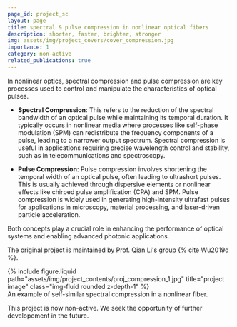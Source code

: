 ```yaml
---
page_id: project_sc
layout: page
title: spectral & pulse compression in nonlinear optical fibers
description: shorter, faster, brighter, stronger
img: assets/img/project_covers/cover_compression.jpg
importance: 1
category: non-active
related_publications: true
---
```


In nonlinear optics, spectral compression and pulse compression are key processes used to control and manipulate the characteristics of optical pulses.

- **Spectral Compression**: This refers to the reduction of the spectral bandwidth of an optical pulse while maintaining its temporal duration. It typically occurs in nonlinear media where processes like self-phase modulation (SPM) can redistribute the frequency components of a pulse, leading to a narrower output spectrum. Spectral compression is useful in applications requiring precise wavelength control and stability, such as in telecommunications and spectroscopy.

- **Pulse Compression**: Pulse compression involves shortening the temporal width of an optical pulse, often leading to ultrashort pulses. This is usually achieved through dispersive elements or nonlinear effects like chirped pulse amplification (CPA) and SPM. Pulse compression is widely used in generating high-intensity ultrafast pulses for applications in microscopy, material processing, and laser-driven particle acceleration.

Both concepts play a crucial role in enhancing the performance of optical systems and enabling advanced photonic applications.

<!-- (Note: this introductory information is summarized by GPT-4o) -->

The original project is maintained by Prof. Qian Li's group {% cite Wu2019d %}.

<div class="row justify-content-sm-center">
    <div class="col-sm-6 mt-3 mt-md-0">
        {% include figure.liquid path="assets/img/project_contents/proj_compression_1.jpg" title="project image" class="img-fluid rounded z-depth-1" %}
    </div>
</div>
<div class="caption">
    An example of self-similar spectral compression in a nonlinear fiber.
</div>

This project is now non-active. We seek the opportunity of further developement in the future.

